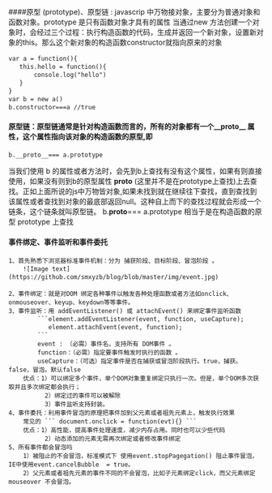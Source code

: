 ####原型 (prototype)、原型链 : javascrip 中万物接对象，主要分为普通对象和函数对象。prototype 是只有函数对象才具有的属性
 当通过new 方法创建一个对象时，会经过三个过程：执行构造函数的代码，生成并返回一个新对象，设置新对象的this。那么这个新对象的构造函数constructor就指向原来的对象
 ```
 var a = function(){
	this.hello = function(){
		console.log("hello")
	}
}
var b = new a()
b.constructor===a //true
```
#### 原型链：原型链通常是针对构造函数而言的，所有的对象都有一个__proto__ 属性，这个属性指向该对象的构造函数的原型,即
```
b.__proto__=== a.prototype
```
当我们使用 b 的属性或者方法时，会先到b上查找有没有这个属性，如果有则直接使用，如果没有则到b的原型属性 __proto__ (这里并不是在prototype上查找)上去查找。正如上面所说的js中万物皆对象,如果未找到就在继续往下查找，直到查找到该属性或者查找到对象的最底部返回null。这种自上而下的查找过程就会形成一个链条，这个链条就叫原型链。 b.__proto__=== a.prototype 相当于是在构造函数的原型 prototype 上查找


#### 事件绑定、事件监听和事件委托
	1、首先熟悉下浏览器标准事件机制：分为 捕获阶段、目标阶段、冒泡阶段 。 
		![Image text](https://github.com/smxyzb/blog/blob/master/img/event.jpg)

	2、事件绑定：就是对DOM 绑定各种事件以触发各种处理函数或者方法如onclick、onmouseover、keyup、keydown等等事件。 
	3、事件监听：用 addEventListener() 或 attachEvent() 来绑定事件监听函数
			```element.addEventListener(event, function, useCapture);
			   element.attachEvent(event, function);
			```  
			event : （必需）事件名，支持所有 DOM事件 。  
			function：（必需）指定要事件触发时执行的函数 。  
			useCapture：（可选）指定事件是否在捕获或冒泡阶段执行。true，捕获。false，冒泡。默认false  
		优点：1）可以绑定多个事件，单个DOM对象重复绑定只执行一次。但是，单个DOM多次获取并且多次绑定都会执行；	
			  2）绑定过的事件可以被解除
			  3）事件监听支持封装。
	4、事件委托：利用事件冒泡的原理把事件加到父元素或者祖先元素上，触发执行效果
		常见的 ``` document.onclick = function(evt){} ```  
		优点：1）高性能，提高事件处理速度，减少内存占用。同时也可以少些代码
			  2）动态添加的元素无需再次绑定或者修改事件绑定  
	5、所有事件都会冒泡吗
		1）被阻止的不会冒泡，标准模式下 使用event.stopPagegation() 阻止事件冒泡，IE中使用event.cancelBubble  = true。
		2）父元素或者祖先元素的事件不同的不会冒泡，比如子元素绑定click，而父元素绑定mouseover 不会冒泡。
	
	